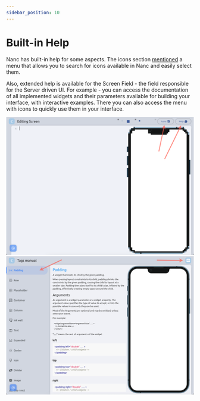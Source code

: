 ```yaml
---
sidebar_position: 10
---
```


# Built-in Help

Nanc has built-in help for some aspects. The icons section [mentioned](modules/nanc_icons#utils) a menu that allows you to search for icons available in Nanc and easily select them.

Also, extended help is available for the Screen Field - the field responsible for the Server driven UI.
For example - you can access the documentation of all implemented widgets and their parameters available for building your interface, with interactive examples. There you can also access the menu with icons to quickly use them in your interface.

![Screen Field Help Buttons](../static/screenshots/screen_field_help_buttons.png)
![Screen Field Tags Help](../static/screenshots/screen_field_tags_help.png)